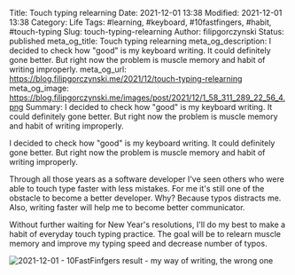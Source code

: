 Title: Touch typing relearning
Date: 2021-12-01 13:38
Modified: 2021-12-01 13:38
Category: Life
Tags: #learning, #keyboard, #10fastfingers, #habit, #touch-typing
Slug: touch-typing-relearning
Author: filipgorczynski
Status: published
meta_og_title: Touch typing relearning
meta_og_description: I decided to check how "good" is my keyboard writing. It could definitely gone better. But right now the problem is muscle memory and habit of writing improperly.
meta_og_url: https://blog.filipgorczynski.me/2021/12/touch-typing-relearning
meta_og_image: https://blog.filipgorczynski.me/images/post/2021/12/1_58_311_289_22_56_4.png
Summary: I decided to check how "good" is my keyboard writing. It could definitely gone better. But right now the problem is muscle memory and habit of writing improperly.

I decided to check how "good" is my keyboard writing. It could definitely gone better. But right now the problem is muscle memory and habit of writing improperly.

Through all those years as a software developer I've seen others who were able to touch type faster with less mistakes. For me it's still one of the obstacle to become a better developer. Why? Because typos distracts me. Also, writing faster will help me to become better communicator.

Without further waiting for New Year's resolutions, I'll do my best to make a habit of everyday touch typing practice. The goal will be to relearn muscle memory and improve my typing speed and decrease number of typos.

![2021-12-01 - 10FastFinfgers result - my way of writing, the wrong one](/images/post/2021/12/1_58_311_289_22_56_4.png)
